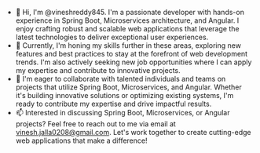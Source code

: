 - 👋 Hi, I'm @vineshreddy845. I'm a passionate developer with hands-on experience in Spring Boot, Microservices architecture, and Angular. I enjoy crafting robust and scalable web applications that leverage the latest technologies to deliver exceptional user experiences.
- 🌱 Currently, I'm honing my skills further in these areas, exploring new features and best practices to stay at the forefront of web development trends. I'm also actively seeking new job opportunities where I can apply my expertise and contribute to innovative projects.
- 💞️ I'm eager to collaborate with talented individuals and teams on projects that utilize Spring Boot, Microservices, and Angular. Whether it's building innovative solutions or optimizing existing systems, I'm ready to contribute my expertise and drive impactful results.
- 📫 Interested in discussing Spring Boot, Microservices, or Angular projects? Feel free to reach out to me via email at vinesh.jalla0208@gmail.com. Let's work together to create cutting-edge web applications that make a difference!

<!---
vineshreddy845/vineshreddy845 is a ✨ special ✨ repository because its `README.md` (this file) appears on your GitHub profile.
You can click the Preview link to take a look at your changes.
--->
